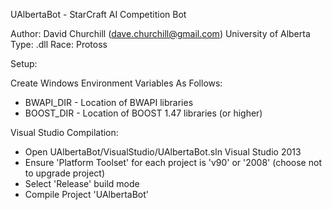 UAlbertaBot - StarCraft AI Competition Bot

Author:  David Churchill (dave.churchill@gmail.com)
         University of Alberta
Type:    .dll
Race:    Protoss

Setup:

Create Windows Environment Variables As Follows:
- BWAPI_DIR - Location of BWAPI libraries
- BOOST_DIR - Location of BOOST 1.47 libraries (or higher)

Visual Studio Compilation:

- Open UAlbertaBot/VisualStudio/UAlbertaBot.sln Visual Studio 2013
- Ensure 'Platform Toolset' for each project is 'v90' or '2008' (choose not to upgrade project)
- Select 'Release' build mode
- Compile Project 'UAlbertaBot'
